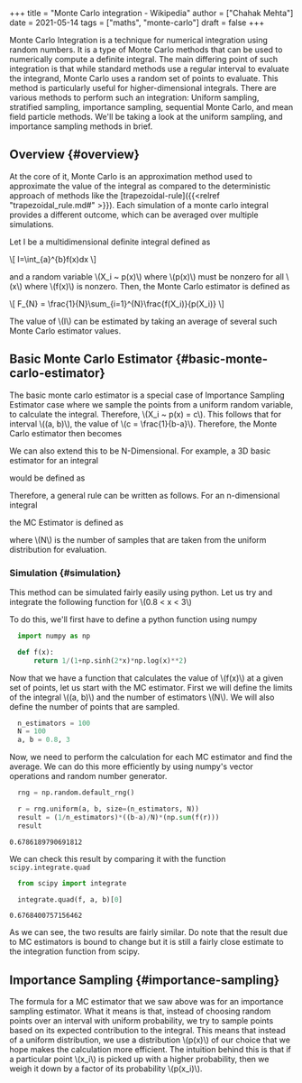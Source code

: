 +++
title = "Monte Carlo integration - Wikipedia"
author = ["Chahak Mehta"]
date = 2021-05-14
tags = ["maths", "monte-carlo"]
draft = false
+++

Monte Carlo Integration is a technique for numerical integration using random numbers. It is a type of Monte Carlo methods that can be used to numerically compute a definite integral. The main differing point of such integration is that while standard methods use a regular interval to evaluate the integrand, Monte Carlo uses a random set of points to evaluate. This method is particularly useful for higher-dimensional integrals. There are various methods to perform such an integration: Uniform sampling, stratified sampling, importance sampling, sequential Monte Carlo, and mean field particle methods. We'll be taking a look at the uniform sampling, and importance sampling methods in brief.


## Overview {#overview}

At the core of it, Monte Carlo is an approximation method used to approximate the value of the integral as compared to the deterministic approach of methods like the [trapezoidal-rule]({{<relref "trapezoidal_rule.md#" >}}). Each simulation of a monte carlo integral provides a different outcome, which can be averaged over multiple simulations.

Let I be a multidimensional definite integral defined as

\\[
I=\int\_{a}^{b}f(x)dx
\\]

and a random variable \\(X\_i ~ p(x)\\) where \\(p(x)\\) must be nonzero for all \\(x\\) where \\(f(x)\\) is nonzero. Then, the Monte Carlo estimator is defined as

\\[
F\_{N} = \frac{1}{N}\sum\_{i=1}^{N}\frac{f(X\_i)}{p(X\_i)}
\\]

The value of \\(I\\) can be estimated by taking an average of several such Monte Carlo estimator values.


## Basic Monte Carlo Estimator {#basic-monte-carlo-estimator}

The basic monte carlo estimator is a special case of Importance Sampling Estimator case where we sample the points from a uniform random variable, to calculate the integral. Therefore, \\(X\_i ~ p(x) = c\\). This follows that for interval \\((a, b)\\), the value of \\(c = \frac{1}{b-a}\\). Therefore, the Monte Carlo estimator then becomes

We can also extend this to be N-Dimensional. For example, a 3D basic estimator for an integral

would be defined as

Therefore, a general rule can be written as follows. For an n-dimensional integral

the MC Estimator is defined as

where \\(N\\) is the number of samples that are taken from the uniform distribution for evaluation.


### Simulation {#simulation}

This method can be simulated fairly easily using python. Let us try and integrate the following function for \\(0.8 < x < 3\\)

To do this, we'll first have to define a python function using numpy

```python
  import numpy as np

  def f(x):
      return 1/(1+np.sinh(2*x)*np.log(x)**2)
```

Now that we have a function that calculates the value of \\(f(x)\\) at a given set of points, let us start with the MC estimator. First we will define the limits of the integral \\((a, b)\\) and the number of estimators \\(N\\). We will also define the number of points that are sampled.

```python
  n_estimators = 100
  N = 100
  a, b = 0.8, 3
```

Now, we need to perform the calculation for each MC estimator and find the average. We can do this more efficiently by using numpy's vector operations and random number generator.

```python
  rng = np.random.default_rng()

  r = rng.uniform(a, b, size=(n_estimators, N))
  result = (1/n_estimators)*((b-a)/N)*(np.sum(f(r)))
  result
```

```text
0.6786189790691812
```

We can check this result by comparing it with the function `scipy.integrate.quad`

```python
  from scipy import integrate

  integrate.quad(f, a, b)[0]
```

```text
0.6768400757156462
```

As we can see, the two results are fairly similar. Do note that the result due to MC estimators is bound to change but it is still a fairly close estimate to the integration function from scipy.


## Importance Sampling {#importance-sampling}

The formula for a MC estimator that we saw above was for an importance sampling estimator. What it means is that, instead of choosing random points over an interval with uniform probability, we try to sample points based on its expected contribution to the integral. This means that instead of a uniform distribution, we use a distribution \\(p(x)\\) of our choice that we hope makes the calculation more efficient. The intuition behind this is that if a particular point \\(x\_i\\) is picked up with a higher probability, then we weigh it down by a factor of its probability \\(p(x\_i)\\).
